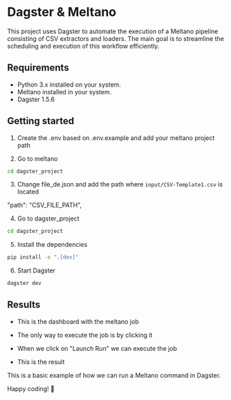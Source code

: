 # Dagster & Meltano
This project uses Dagster to automate the execution of a Meltano pipeline consisting of CSV extractors and loaders. The main goal is to streamline the scheduling and execution of this workflow efficiently.

## Requirements

- Python 3.x installed on your system.
- Meltano installed in your system.
- Dagster 1.5.6

## Getting started

1. Create the .env based on .env.example and add your meltano project path

2. Go to meltano

```bash
cd dagster_project
```

3. Change file_de.json and add the path where `input/CSV-Template1.csv` is located

"path": "CSV_FILE_PATH",

4. Go to dagster_project

```bash
cd dagster_project
```

5. Install the dependencies

```bash
pip install -e ".[dev]"
```

6. Start Dagster

```bash
dagster dev
```

## Results

- This is the dashboard with the meltano job


- The only way to execute the job is by clicking it


- When we click on "Launch Run" we can execute the job


- This is the result


This is a basic example of how we can run a Meltano command in Dagster.

Happy coding! 🚀